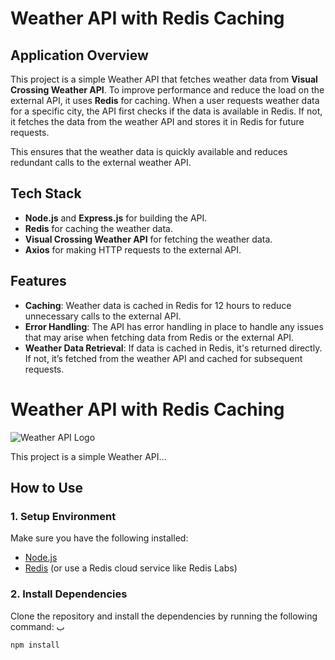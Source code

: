 # Weather API with Redis Caching

## **Application Overview**
This project is a simple Weather API that fetches weather data from **Visual Crossing Weather API**. To improve performance and reduce the load on the external API, it uses **Redis** for caching. When a user requests weather data for a specific city, the API first checks if the data is available in Redis. If not, it fetches the data from the weather API and stores it in Redis for future requests.

This ensures that the weather data is quickly available and reduces redundant calls to the external weather API.

## **Tech Stack**
- **Node.js** and **Express.js** for building the API.
- **Redis** for caching the weather data.
- **Visual Crossing Weather API** for fetching the weather data.
- **Axios** for making HTTP requests to the external API.

## **Features**
- **Caching**: Weather data is cached in Redis for 12 hours to reduce unnecessary calls to the external API.
- **Error Handling**: The API has error handling in place to handle any issues that may arise when fetching data from Redis or the external API.
- **Weather Data Retrieval**: If data is cached in Redis, it's returned directly. If not, it’s fetched from the weather API and cached for subsequent requests.
# Weather API with Redis Caching

![Weather API Logo](images/weather-logo.png)

This project is a simple Weather API...


## **How to Use**

### **1. Setup Environment**
Make sure you have the following installed:
- [Node.js](https://nodejs.org/en/)
- [Redis](https://redis.io/download) (or use a Redis cloud service like Redis Labs)

### **2. Install Dependencies**
Clone the repository and install the dependencies by running the following command:
ب
```bash
npm install
